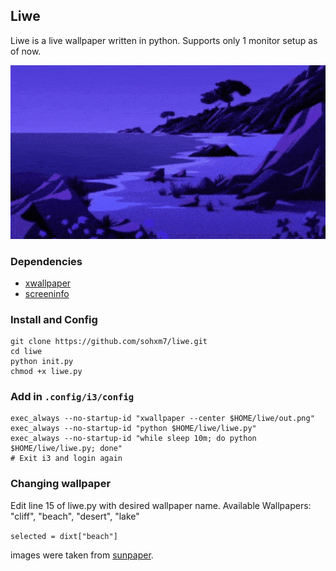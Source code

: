 ## Liwe 

Liwe is a live wallpaper written in python. Supports only 1 monitor setup as of now.

![wallpaper](images/liwe.gif)

### Dependencies
+ [xwallpaper](https://archlinux.org/packages/community/x86_64/xwallpaper/)
+ [screeninfo](https://pypi.org/project/screeninfo/)

### Install and Config
```
git clone https://github.com/sohxm7/liwe.git
cd liwe
python init.py 
chmod +x liwe.py
```

### Add in ```.config/i3/config```
```
exec_always --no-startup-id "xwallpaper --center $HOME/liwe/out.png"
exec_always --no-startup-id "python $HOME/liwe/liwe.py"
exec_always --no-startup-id "while sleep 10m; do python $HOME/liwe/liwe.py; done"
# Exit i3 and login again
```
### Changing wallpaper
Edit line 15 of liwe.py with desired wallpaper name.
Available Wallpapers: "cliff", "beach", "desert", "lake"

```selected = dixt["beach"]```



images were taken from [sunpaper](https://github.com/hexive/sunpaper).
